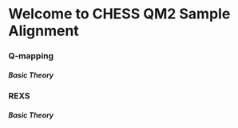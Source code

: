# Welcome to CHESS QM2 Sample Alignment

### Q-mapping

##### Basic Theory 


### REXS 

##### Basic Theory 






